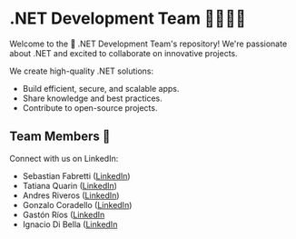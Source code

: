 # .NET Development Team 👨‍💻👩‍💻

Welcome to the 🚀 .NET Development Team's repository! We're passionate about .NET and excited to collaborate on innovative projects.

We create high-quality .NET solutions:

- Build efficient, secure, and scalable apps.
- Share knowledge and best practices.
- Contribute to open-source projects.

## Team Members 👥

Connect with us on LinkedIn:

- Sebastian Fabretti ([LinkedIn]([https://www.linkedin.com/in/](https://www.linkedin.com/in/sebastian-fabretti-a354b8273/])))
- Tatiana Quarin ([LinkedIn]([https://www.linkedin.com/in/](https://www.linkedin.com/in/tatiana-quarin/])))
- Andres Riveros ([LinkedIn]([https://www.linkedin.com/in/](https://www.linkedin.com/in/andres-riveros-731b40178/])))
- Gonzalo Coradello ([LinkedIn]([https://www.linkedin.com/in/](https://www.linkedin.com/in/gonzalo-coradello/])))
- Gastón Ríos ([LinkedIn]([https://www.linkedin.com/in/](https://www.linkedin.com/in/gaston-rios/]))
- Ignacio Di Bella ([LinkedIn]([https://www.linkedin.com/in/](https://www.linkedin.com/in/ignacio-di-bella/]))


<!--

**Here are some ideas to get you started:**

🙋‍♀️ A short introduction - what is your organization all about?
🌈 Contribution guidelines - how can the community get involved?
👩‍💻 Useful resources - where can the community find your docs? Is there anything else the community should know?
🍿 Fun facts - what does your team eat for breakfast?
🧙 Remember, you can do mighty things with the power of [Markdown](https://docs.github.com/github/writing-on-github/getting-started-with-writing-and-formatting-on-github/basic-writing-and-formatting-syntax)
-->
